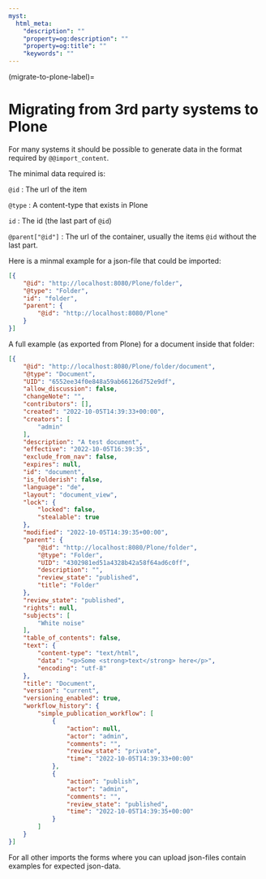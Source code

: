 ```yaml
---
myst:
  html_meta:
    "description": ""
    "property=og:description": ""
    "property=og:title": ""
    "keywords": ""
---
```


(migrate-to-plone-label)=

# Migrating from 3rd party systems to Plone

For many systems it should be possible to generate data in the format required by `@@import_content`.

The minimal data required is:

`@id`
: The url of the item

`@type`
: A content-type that exists in Plone

`id`
: The id (the last part of `@id`)

`@parent["@id"]`
: The url of the container, usually the items `@id` without the last part.


Here is a minmal example for a json-file that could be imported:

```json
[{
    "@id": "http://localhost:8080/Plone/folder",
    "@type": "Folder",
    "id": "folder",
    "parent": {
        "@id": "http://localhost:8080/Plone"
    }
}]
```

A full example (as exported from Plone) for a document inside that folder:

```json
[{
    "@id": "http://localhost:8080/Plone/folder/document",
    "@type": "Document",
    "UID": "6552ee34f0e848a59ab66126d752e9df",
    "allow_discussion": false,
    "changeNote": "",
    "contributors": [],
    "created": "2022-10-05T14:39:33+00:00",
    "creators": [
        "admin"
    ],
    "description": "A test document",
    "effective": "2022-10-05T16:39:35",
    "exclude_from_nav": false,
    "expires": null,
    "id": "document",
    "is_folderish": false,
    "language": "de",
    "layout": "document_view",
    "lock": {
        "locked": false,
        "stealable": true
    },
    "modified": "2022-10-05T14:39:35+00:00",
    "parent": {
        "@id": "http://localhost:8080/Plone/folder",
        "@type": "Folder",
        "UID": "4302981ed51a4328b42a58f64ad6c0ff",
        "description": "",
        "review_state": "published",
        "title": "Folder"
    },
    "review_state": "published",
    "rights": null,
    "subjects": [
        "White noise"
    ],
    "table_of_contents": false,
    "text": {
        "content-type": "text/html",
        "data": "<p>Some <strong>text</strong> here</p>",
        "encoding": "utf-8"
    },
    "title": "Document",
    "version": "current",
    "versioning_enabled": true,
    "workflow_history": {
        "simple_publication_workflow": [
            {
                "action": null,
                "actor": "admin",
                "comments": "",
                "review_state": "private",
                "time": "2022-10-05T14:39:33+00:00"
            },
            {
                "action": "publish",
                "actor": "admin",
                "comments": "",
                "review_state": "published",
                "time": "2022-10-05T14:39:35+00:00"
            }
        ]
    }
}]
```

For all other imports the forms where you can upload json-files contain examples for expected json-data.
